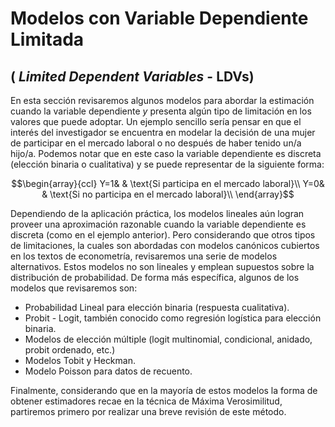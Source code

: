 # Modelos con Variable Dependiente Limitada 

## ( _Limited Dependent Variables_ - LDVs) 


En esta sección revisaremos algunos modelos para abordar la estimación cuando la variable dependiente $y$ presenta algún tipo de limitación en los valores que puede adoptar. Un ejemplo sencillo sería pensar en que el interés del investigador se encuentra en modelar la decisión de una mujer de participar en el mercado laboral o no después de haber tenido un/a hijo/a. Podemos notar que en este caso la variable dependiente es discreta (elección binaria o cualitativa) y se puede representar de la siguiente forma:

$$\begin{array}{ccl}
Y=1& & \text{Si participa en el mercado laboral}\\ 
Y=0& & \text{Si no participa en el mercado laboral}\\ 
\end{array}$$

Dependiendo de la aplicación práctica, los modelos lineales aún logran proveer una aproximación razonable cuando la variable dependiente es discreta (como en el ejemplo anterior). Pero considerando que otros tipos de limitaciones, la cuales son abordadas con modelos canónicos cubiertos en los textos de econometría, revisaremos una serie de modelos alternativos. Estos modelos no son lineales y emplean supuestos sobre la distribución de probabilidad. De forma más específica, algunos de los modelos que revisaremos son:

* Probabilidad Lineal para elección binaria (respuesta cualitativa).
* Probit - Logit, también conocido como regresión logística para elección binaria.
* Modelos de elección múltiple (logit multinomial, condicional, anidado, probit ordenado, etc.)
* Modelos Tobit y Heckman.
* Modelo Poisson para datos de recuento.

Finalmente, considerando que en la mayoría de estos modelos la forma de obtener estimadores recae en la técnica de Máxima Verosimilitud, partiremos primero por realizar una breve revisión de este método.

```python

```
